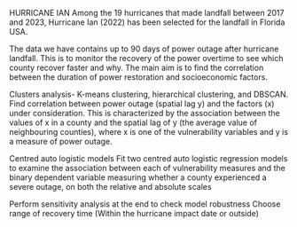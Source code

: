 HURRICANE IAN 
Among the 19 hurricanes that made landfall between 2017 and 2023, Hurricane Ian (2022) has been selected for the landfall in Florida USA.


The data we have contains up to 90 days of power outage after hurricane landfall. This is to monitor the recovery of the power overtime to see which county recover faster and why. The main aim is to find the correlation between the duration of power restoration and socioeconomic factors. 

Clusters analysis- K-means clustering, hierarchical clustering, and DBSCAN.
Find correlation between power outage (spatial lag y) and the factors (x) under consideration. This is characterized by the association between the values of x in a county and the spatial lag of y (the average value of neighbouring counties), where x is one of the vulnerability variables and y is a measure of power outage.


Centred auto logistic models
Fit two centred auto logistic regression models to examine the association between each of vulnerability measures and the binary dependent variable measuring whether a county experienced a severe outage, on both the relative and absolute scales

Perform sensitivity analysis at the end to check model robustness
Choose range of recovery time (Within the hurricane impact date or outside)
